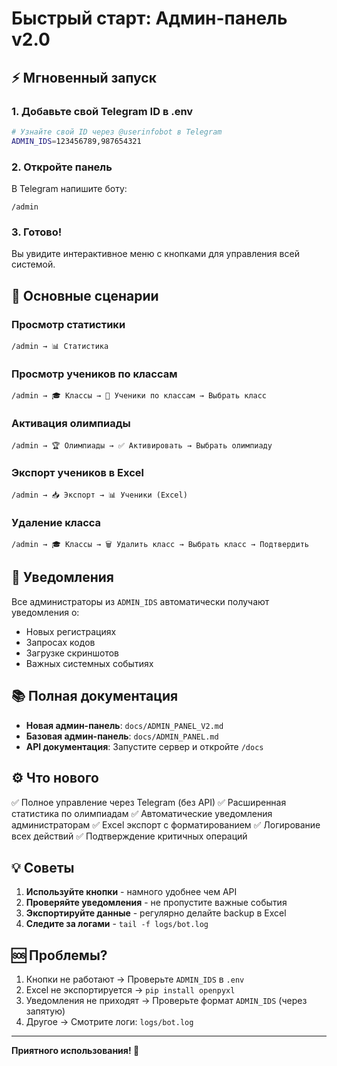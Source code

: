 # Быстрый старт: Админ-панель v2.0

## ⚡ Мгновенный запуск

### 1. Добавьте свой Telegram ID в .env

```bash
# Узнайте свой ID через @userinfobot в Telegram
ADMIN_IDS=123456789,987654321
```

### 2. Откройте панель

В Telegram напишите боту:
```
/admin
```

### 3. Готово!

Вы увидите интерактивное меню с кнопками для управления всей системой.

## 🎯 Основные сценарии

### Просмотр статистики
```
/admin → 📊 Статистика
```

### Просмотр учеников по классам
```
/admin → 🎓 Классы → 👥 Ученики по классам → Выбрать класс
```

### Активация олимпиады
```
/admin → 🏆 Олимпиады → ✅ Активировать → Выбрать олимпиаду
```

### Экспорт учеников в Excel
```
/admin → 📥 Экспорт → 📊 Ученики (Excel)
```

### Удаление класса
```
/admin → 🎓 Классы → 🗑 Удалить класс → Выбрать класс → Подтвердить
```

## 🔔 Уведомления

Все администраторы из `ADMIN_IDS` автоматически получают уведомления о:
- Новых регистрациях
- Запросах кодов
- Загрузке скриншотов
- Важных системных событиях

## 📚 Полная документация

- **Новая админ-панель**: `docs/ADMIN_PANEL_V2.md`
- **Базовая админ-панель**: `docs/ADMIN_PANEL.md`
- **API документация**: Запустите сервер и откройте `/docs`

## ⚙️ Что нового

✅ Полное управление через Telegram (без API)
✅ Расширенная статистика по олимпиадам
✅ Автоматические уведомления администраторам
✅ Excel экспорт с форматированием
✅ Логирование всех действий
✅ Подтверждение критичных операций

## 💡 Советы

1. **Используйте кнопки** - намного удобнее чем API
2. **Проверяйте уведомления** - не пропустите важные события
3. **Экспортируйте данные** - регулярно делайте backup в Excel
4. **Следите за логами** - `tail -f logs/bot.log`

## 🆘 Проблемы?

1. Кнопки не работают → Проверьте `ADMIN_IDS` в `.env`
2. Excel не экспортируется → `pip install openpyxl`
3. Уведомления не приходят → Проверьте формат `ADMIN_IDS` (через запятую)
4. Другое → Смотрите логи: `logs/bot.log`

---

**Приятного использования! 🚀**

